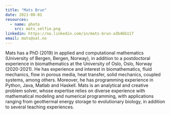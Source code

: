 ```yaml
---
title: "Mats Brun"
date: 2021-08-01
resources:
  - name: photo
    src: mats_selfie.png
linkedin: https://no.linkedin.com/in/mats-brun-a3b46b117
email: mats@xal.no
---
```



Mats has a PhD (2019) in applied and computational mathematics (University of Bergen, Bergen, Norway), in addition to a postdoctoral experience in biomathematics at the University of Oslo, Oslo, Norway (2020-2021). He has experience and interest in biomathematics, fluid mechanics, flow in porous media, heat transfer, solid mechanics, coupled systems, among others. Moreover, he has programming experience in Python, Java, Matlab and Haskell. Mats is an analytical and creative problem solver, whose expertise relies on diverse experience with mathematical modeling and numerical programming, with applications ranging from geothermal energy storage to evolutionary biology, in addition to several teaching experiences.

